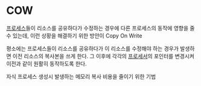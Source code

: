 # COW
[프로세스](Process)들이 리소스를 공유하다가 수정하는 경우에 다른 프로세스의 동작에 영향을 줄 수 있는데,  이런 상황을 해결하기 위한 방안이 Copy On Write

평소에는 프로세스들이 리소스를 공유하다가 이 리소스를 수정해야 하는 경우가 발생하면 
이전 리소스의 복사본을 쓰게 한다.
그 이후에 각각의 [프로세서](Processor)의 포인터를 변경시켜 이전과 같이 원활히 동작하도록 한다.

자식 프로세스 생성시 발생하는 메모리 복사 비용을 줄이기 위한 기법